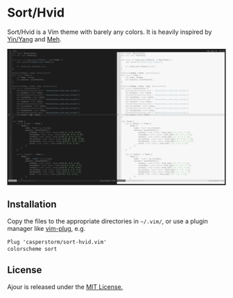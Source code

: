 # Sort/Hvid

Sort/Hvid is a Vim theme with barely any colors.
It is heavily inspired by [Yin/Yang](https://github.com/pgdouyon/vim-yin-yang/) and [Meh](https://github.com/davidosomething/vim-colors-meh).

![sorthvid](./resources/sort-hvid.png)

## Installation

Copy the files to the appropriate directories in `~/.vim/`, or use a plugin manager like
[vim-plug](https://github.com/junegunn/vim-plug), e.g.

```viml
Plug 'casperstorm/sort-hvid.vim'
colorscheme sort
```

## License

Ajour is released under the [MIT License.](./LICENSE)
